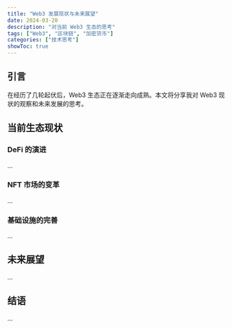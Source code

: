 ```yaml
---
title: "Web3 发展现状与未来展望"
date: 2024-03-20
description: "对当前 Web3 生态的思考"
tags: ["Web3", "区块链", "加密货币"]
categories: ["技术思考"]
showToc: true
---
```


## 引言

在经历了几轮起伏后，Web3 生态正在逐渐走向成熟。本文将分享我对 Web3 现状的观察和未来发展的思考。

## 当前生态现状

### DeFi 的演进

...

### NFT 市场的变革

...

### 基础设施的完善

...

## 未来展望

...

## 结语

... 
